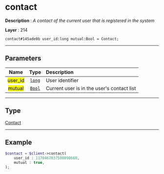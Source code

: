 # contact

**Description** : *A contact of the current user that is registered in the system*

**Layer** : 214

```tl
contact#145ade0b user_id:long mutual:Bool = Contact;
```

---

## Parameters

| Name | Type | Description |
| :---: | :---: | :--- |
| <mark>user_id</mark> | [`long`](type/long) | User identifier |
| <mark>mutual</mark> | [`Bool`](type/Bool) | Current user is in the user's contact list |

---

## Type

[Contact](type/Contact)

---

## Example

```php
$contact = $client->contact(
	user_id : 1170467037500098660,
	mutual : true,
);
```